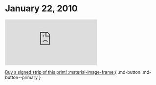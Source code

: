 # January 22, 2010

![](https://www.achewood.com/comic.php?date=01222010)

[Buy a signed strip of this print! :material-image-frame:](https://achewood-holiday-pop-up.myshopify.com/products/strip#01222010){ .md-button .md-button--primary }
